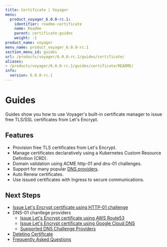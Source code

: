 ```yaml
---
title: Certificate | Voyager
menu:
  product_voyager_6.0.0-rc.1:
    identifier: readme-certificate
    name: Readme
    parent: certificate-guides
    weight: -1
product_name: voyager
menu_name: product_voyager_6.0.0-rc.1
section_menu_id: guides
url: /products/voyager/6.0.0-rc.1/guides/certificate/
aliases:
- /products/voyager/6.0.0-rc.1/guides/certificate/README/
info:
  version: 6.0.0-rc.1
---
```


# Guides

Guides show you how to use Voyager's built-in certificate manager to issue free TLS/SSL certificates from Let's Encrypt.

## Features
- Provision free TLS certificates from Let's Encrypt.
- Manage certificates declaratively using a Kubernetes Custom Resource Definition (CRD).
- Domain validation using ACME http-01 and dns-01 challenges.
- Support for many popular [DNS providers](/products/voyager/6.0.0-rc.1/guides/certificate/dns/providers).
- Auto Renew certificates.
- Use issued certificates with Ingress to secure communications.

## Next Steps
- [Issue Let's Encrypt certificate using HTTP-01 challenge](/products/voyager/6.0.0-rc.1/guides/certificate/http/overview)
- DNS-01 chanllege providers
  - [Issue Let's Encrypt certificate using AWS Route53](/products/voyager/6.0.0-rc.1/guides/certificate/dns/route53)
  - [Issue Let's Encrypt certificate using Google Cloud DNS](/products/voyager/6.0.0-rc.1/guides/certificate/dns/google-cloud)
  - [Supported DNS Challenge Providers](/products/voyager/6.0.0-rc.1/guides/certificate/dns/providers)
- [Deleting Certificate](/products/voyager/6.0.0-rc.1/guides/certificate/delete)
- [Frequently Asked Questions](/products/voyager/6.0.0-rc.1/guides/certificate/faq)
